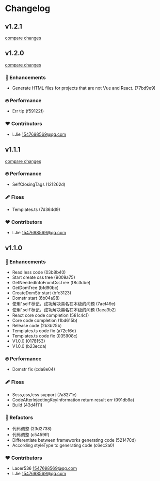 # Changelog


## v1.2.1

[compare changes](https://undefined/undefined/compare/v1.2.0...v1.2.1)

## v1.2.0

[compare changes](https://undefined/undefined/compare/v1.1.1...v1.2.0)

### 🚀 Enhancements

- Generate HTML files for projects that are not Vue and React. (77bd9e9)

### 🔥 Performance

- Err tip (f59122f)

### ❤️  Contributors

- LJie <1547698569@qq.com>

## v1.1.1

[compare changes](https://undefined/undefined/compare/v1.1.0...v1.1.1)

### 🔥 Performance

- SelfClosingTags (121262d)

### 🩹 Fixes

- Templates.ts (7d364d9)

### ❤️  Contributors

- LJie <1547698569@qq.com>

## v1.1.0


### 🚀 Enhancements

- Read less code (03b8b40)
- Start create css tree (9009a75)
- GetNeededInfoFromCssTree (f8c3dbe)
- GetDomTree (bfd90bc)
- CreateDomStr start (bfc3123)
- Domstr start (6b04a98)
- 使用‘.self’标记，成功解决类名在本级的问题 (7aef49e)
- 使用‘.self’标记，成功解决类名在本级的问题 (1aea3b2)
- React core code completion (581c4c1)
- Core code completion (1bd615b)
- Release code (2b3b25b)
- Templates.ts code fix (a72ef6d)
- Templates.ts code fix (035908c)
- V1.0.0 (0178153)
- V1.0.0 (b23ecda)

### 🔥 Performance

- Domstr fix (cda8e04)

### 🩹 Fixes

- Scss,css,less support (7a8271e)
- CodeAfterInjectingKeyInformation return result err (091db9a)
- Build (43d4f11)

### 💅 Refactors

- 代码调整 (23d2738)
- 代码调整 (c5459ff)
- Differentiate between frameworks generating code (521470d)
- According styleType to generating code (c6ec2a0)

### ❤️  Contributors

- Laoer536 <1547698569@qq.com>
- LJie <1547698569@qq.com>

